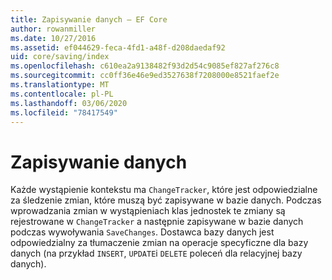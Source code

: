 ```yaml
---
title: Zapisywanie danych — EF Core
author: rowanmiller
ms.date: 10/27/2016
ms.assetid: ef044629-feca-4fd1-a48f-d208daedaf92
uid: core/saving/index
ms.openlocfilehash: c610ea2a9138482f93d2d54c9085ef827af276c8
ms.sourcegitcommit: cc0ff36e46e9ed3527638f7208000e8521faef2e
ms.translationtype: MT
ms.contentlocale: pl-PL
ms.lasthandoff: 03/06/2020
ms.locfileid: "78417549"
---
```

# <a name="saving-data"></a>Zapisywanie danych

Każde wystąpienie kontekstu ma `ChangeTracker`, które jest odpowiedzialne za śledzenie zmian, które muszą być zapisywane w bazie danych. Podczas wprowadzania zmian w wystąpieniach klas jednostek te zmiany są rejestrowane w `ChangeTracker` a następnie zapisywane w bazie danych podczas wywoływania `SaveChanges`. Dostawca bazy danych jest odpowiedzialny za tłumaczenie zmian na operacje specyficzne dla bazy danych (na przykład `INSERT`, `UPDATE`i `DELETE` poleceń dla relacyjnej bazy danych).
